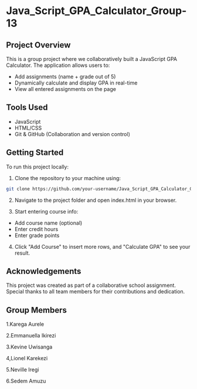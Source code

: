 # Java_Script_GPA_Calculator_Group-13

## Project Overview

This is a group project  where we collaboratively built a JavaScript GPA Calculator. The application allows users to:

- Add assignments (name + grade out of 5)
- Dynamically calculate and display GPA in real-time
- View all entered assignments on the page

## Tools Used

- JavaScript
- HTML/CSS
- Git & GitHub (Collaboration and version control)


## Getting Started

To run this project locally:

1. Clone the repository to your machine using:

```bash
git clone https://github.com/your-username/Java_Script_GPA_Calculator_Group-13.git
```
2. Navigate to the project folder and open index.html in your browser.

3. Start entering course info:
  - Add course name (optional)
  - Enter credit hours
  - Enter grade points
   
4. Click "Add Course" to insert more rows, and "Calculate GPA" to see your result.


## Acknowledgements

This project was created as part of a collaborative school assignment. Special thanks to all team members for their contributions and dedication.

## Group Members
1.Karega Aurele

2.Emmanuella Ikirezi

3.Kevine Uwisanga

4,Lionel Karekezi

5.Neville Iregi

6.Sedem Amuzu

